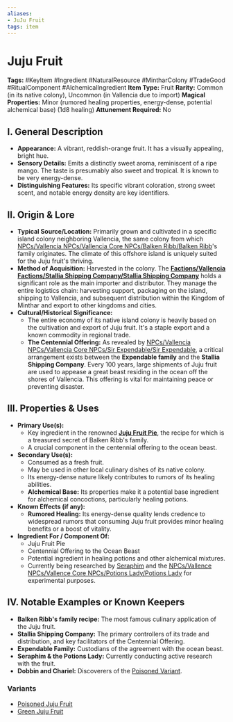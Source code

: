 ```yaml
---
aliases:
- JuJu Fruit
tags: item
---
```


# Juju Fruit

**Tags:** #KeyItem #Ingredient #NaturalResource #MintharColony #TradeGood #RitualComponent #AlchemicalIngredient
**Item Type:** Fruit
**Rarity:** Common (in its native colony), Uncommon (in Vallencia due to import)
**Magical Properties:** Minor (rumored healing properties, energy-dense, potential alchemical base) (1d8 healing)
**Attunement Required:** No

## I. General Description

* **Appearance:** A vibrant, reddish-orange fruit. It has a visually appealing, bright hue.
* **Sensory Details:** Emits a distinctly sweet aroma, reminiscent of a ripe mango. The taste is presumably also sweet and tropical. It is known to be very energy-dense.
* **Distinguishing Features:** Its specific vibrant coloration, strong sweet scent, and notable energy density are key identifiers.

## II. Origin & Lore

* **Typical Source/Location:** Primarily grown and cultivated in a specific island colony neighboring Vallencia, the same colony from which [NPCs/Vallencia NPCs/Vallencia Core NPCs/Balken Ribb/Balken Ribb](/npcs/vallencia-npcs/vallencia-core-npcs/balken-ribb/balken-ribb)'s family originates. The climate of this offshore island is uniquely suited for the Juju fruit's thriving.
* **Method of Acquisition:** Harvested in the colony. The **[Factions/Vallencia Factions/Stallia Shipping Company/Stallia Shipping Company](/factions/vallencia-factions/stallia-shipping-company/stallia-shipping-company)** holds a significant role as the main importer and distributor. They manage the entire logistics chain: harvesting support, packaging on the island, shipping to Vallencia, and subsequent distribution within the Kingdom of Minthar and export to other kingdoms and cities.
* **Cultural/Historical Significance:**
  * The entire economy of its native island colony is heavily based on the cultivation and export of Juju fruit. It's a staple export and a known commodity in regional trade.
  * **The Centennial Offering:** As revealed by [NPCs/Vallencia NPCs/Vallencia Core NPCs/Sir Expendable/Sir Expendable](/npcs/vallencia-npcs/vallencia-core-npcs/sir-expendable/sir-expendable), a critical arrangement exists between the **Expendable family** and the **Stallia Shipping Company**. Every 100 years, large shipments of Juju fruit are used to appease a great beast residing in the ocean off the shores of Vallencia. This offering is vital for maintaining peace or preventing disaster.

## III. Properties & Uses

* **Primary Use(s):**
  * Key ingredient in the renowned **[Juju Fruit Pie](../Miscellaneous%20Items/Juju%20Fruit%20Pie.md)**, the recipe for which is a treasured secret of Balken Ribb's family.
  * A crucial component in the centennial offering to the ocean beast.
* **Secondary Use(s):**
  * Consumed as a fresh fruit.
  * May be used in other local culinary dishes of its native colony.
  * Its energy-dense nature likely contributes to rumors of its healing abilities.
  * **Alchemical Base:** Its properties make it a potential base ingredient for alchemical concoctions, particularly healing potions.
* **Known Effects (if any):**
  * **Rumored Healing:** Its energy-dense quality lends credence to widespread rumors that consuming Juju fruit provides minor healing benefits or a boost of vitality.
* **Ingredient For / Component Of:**
  * Juju Fruit Pie
  * Centennial Offering to the Ocean Beast
  * Potential ingredient in healing potions and other alchemical mixtures.
  * Currently being researched by [Seraphim](/npcs/vallence-npcs/iron-veil-npcs/seraphim-vos/seraphim-vos) and the [NPCs/Vallence NPCs/Vallence Core NPCs/Potions Lady/Potions Lady](/npcs/vallence-npcs/vallence-core-npcs/potions-lady/potions-lady) for experimental purposes.

## IV. Notable Examples or Known Keepers

* **Balken Ribb's family recipe:** The most famous culinary application of the Juju fruit.
* **Stallia Shipping Company:** The primary controllers of its trade and distribution, and key facilitators of the Centennial Offering.
* **Expendable Family:** Custodians of the agreement with the ocean beast.
* **Seraphim & the Potions Lady:** Currently conducting active research with the fruit.
* **Dobbin and Chariel:** Discoverers of the [Poisoned Variant](Poisoned%20Juju%20Fruit).

### Variants

* [Poisoned Juju Fruit](/Poisoned%20Juju%20Fruit)
* [Green Juju Fruit](/items/key-items/green-juju-fruit)
